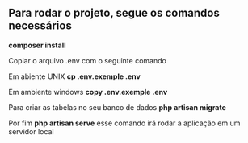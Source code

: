 <p><h2> Para rodar o projeto, segue os comandos necessários </h2></p>
<p><b>composer install</b></p>
<p>
Copiar o arquivo .env com o seguinte comando
    <p> Em abiente UNIX <b>cp .env.exemple .env</b> </p>
    <p> Em ambiente windows <b>copy .env.exemple .env</b> </p>
</p>

<p>
    Para criar as tabelas no seu banco de dados
    <b>php artisan migrate</b>
</p>
<p>Por fim <b>php artisan serve</b> esse comando irá rodar a aplicação em um servidor local</p>


